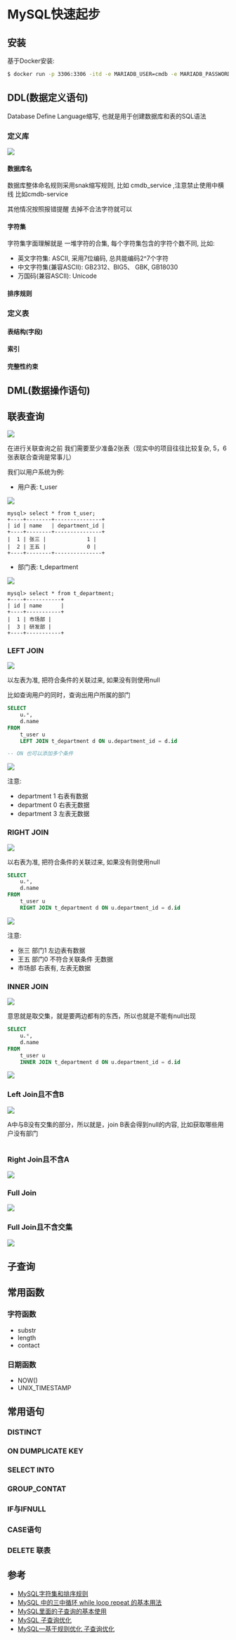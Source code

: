 # MySQL快速起步


## 安装

基于Docker安装:
```sh
$ docker run -p 3306:3306 -itd -e MARIADB_USER=cmdb -e MARIADB_PASSWORD=123456 -e MARIADB_ROOT_PASSWORD=123456 --name mysql   mariadb:latest
```

## DDL(数据定义语句)

Database Define Language缩写, 也就是用于创建数据库和表的SQL语法

### 定义库

![](./images/create_table.png)

#### 数据库名

数据库整体命名规则采用snak缩写规则, 比如 cmdb_service ,注意禁止使用中横线 比如cmdb-service

其他情况按照报错提醒 去掉不合法字符就可以

#### 字符集

字符集字面理解就是 一堆字符的合集, 每个字符集包含的字符个数不同, 比如:
+ 英文字符集: ASCII, 采用7位编码, 总共能编码2^7个字符
+ 中文字符集(兼容ASCII): GB2312、BIG5、 GBK, GB18030 
+ 万国码(兼容ASCII): Unicode

#### 排序规则


### 定义表


#### 表结构(字段)



#### 索引



#### 完整性约束



## DML(数据操作语句)



## 联表查询

![](./images/sql_join.jpeg)

在进行关联查询之前 我们需要至少准备2张表（现实中的项目往往比较复杂, 5，6张表联合查询是常事儿）

我们以用户系统为例:

+ 用户表: t_user

![](./images/t_user.png)
```
mysql> select * from t_user;
+----+--------+---------------+
| id | name   | department_id |
+----+--------+---------------+
|  1 | 张三 |             1 |
|  2 | 王五 |             0 |
+----+--------+---------------+
```



+ 部门表: t_department

![](./images/t_department.png)
```
mysql> select * from t_department;
+----+-----------+
| id | name      |
+----+-----------+
|  1 | 市场部 |
|  3 | 研发部 |
+----+-----------+
```


### LEFT JOIN

![](./images/left_join.webp)

以左表为准, 把符合条件的关联过来, 如果没有则使用null

比如查询用户的同时，查询出用户所属的部门
```sql
SELECT
	u.*,
	d.name 
FROM
	t_user u
	LEFT JOIN t_department d ON u.department_id = d.id

-- ON 也可以添加多个条件
```

![](./images/left_join_exm.png)

注意:
+ department 1 右表有数据
+ department 0 右表无数据
+ department 3 左表无数据

### RIGHT JOIN

![](./images/right_join.webp)

以右表为准, 把符合条件的关联过来, 如果没有则使用null

```sql
SELECT
	u.*,
	d.name 
FROM
	t_user u
	RIGHT JOIN t_department d ON u.department_id = d.id
```

![](./images/right_join_exm.png)

注意:
+ 张三 部门1        左边表有数据
+ 王五 部门0        不符合关联条件 无数据
+ 市场部            右表有, 左表无数据

### INNER JOIN

![](./images/inner_join.webp)

意思就是取交集，就是要两边都有的东西，所以也就是不能有null出现

```sql
SELECT
	u.*,
	d.name 
FROM
	t_user u
	INNER JOIN t_department d ON u.department_id = d.id
```

![](./images/inner_join_exm.png)

### Left Join且不含B

![](./images/left_join_not_b.webp)

A中与B没有交集的部分，所以就是，join B表会得到null的内容, 比如获取哪些用户没有部门

```sql
```


### Right Join且不含A

![](./images/right_join_not_a.webp)


### Full Join

![](./images/full_join.webp)

### Full Join且不含交集

![](./images/full_join_not.webp)



## 子查询



## 常用函数



### 字符函数

+ substr
+ length
+ contact


### 日期函数

+ NOW()
+ UNIX_TIMESTAMP


## 常用语句


### DISTINCT


### ON DUMPLICATE KEY


### SELECT INTO


### GROUP_CONTAT


### IF与IFNULL


### CASE语句


### DELETE 联表



## 参考

+ [MySQL字符集和排序规则](https://segmentfault.com/a/1190000020339810)
+ [MySQL 中的三中循环 while loop repeat 的基本用法](https://www.cnblogs.com/Luouy/p/7301360.html)
+ [MySQL里面的子查询的基本使用](http://www.codebaoku.com/it-mysql/it-mysql-218378.html)
+ [MySQL 子查询优化](https://www.jianshu.com/p/3989222f7084)
+ [MySQL—基于规则优化 子查询优化](https://www.rsthe.com/archives/mysql%E5%9F%BA%E4%BA%8E%E8%A7%84%E5%88%99%E4%BC%98%E5%8C%96%E5%AD%90%E6%9F%A5%E8%AF%A2%E4%BC%98%E5%8C%96)
